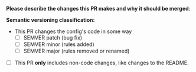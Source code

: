 **Please describe the changes this PR makes and why it should be merged**:


**Semantic versioning classification:**  
- This PR changes the config's code in some way
  - [ ] SEMVER patch (bug fix)
  - [ ] SEMVER minor (rules added)
  - [ ] SEMVER major (rules removed or renamed)
- [ ] This PR **only** includes non-code changes, like changes to the README.
